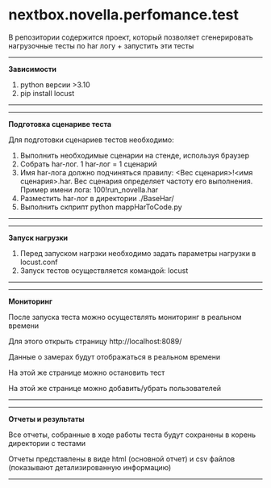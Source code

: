 # nextbox.novella.perfomance.test

В репозитории содержится проект, который позволяет сгенерировать нагрузочные тесты
по har логу + запустить эти тесты

****
**Зависимости**

1. python версии >3.10
2. pip install locust

****

****

**Подготовка сценариве теста**

Для подготовки сценариев тестов необходимо:
1. Выполнить необходимые сценарии на стенде, используя браузер
2. Собрать har-лог. 1 har-лог = 1 сценарий
3. Имя har-лога должно подчиняться правилу: <Вес сценария>!<имя сценария>.har. 
Вес сценария определяет частоту его выполнения. Пример имени лога: 100!run_novella.har
4. Разместить har-лог в директории ./BaseHar/
5. Выполнить скприпт python mappHarToCode.py

****

****

**Запуск нагрузки**

1. Перед запуском нагрзки необходимо задать параметры нагрузки в locust.conf
2. Запуск тестов осуществляется командой: locust
****

****

**Мониторинг**

После запуска теста можно осуществлять мониторинг в реальном времени

Для этого открыть страницу http://localhost:8089/

Данные о замерах будут отображаться в реальном времени 

На этой же странице можно остановить тест

На этой же странице можно добавить/убрать пользователей
****

****

**Отчеты и результаты**

Все отчеты, собранные в ходе работы теста будут сохранены в корень директории с тестами

Отчеты представлены в виде html (основной отчет) и csv файлов (показывают детализированную информацию)
****
